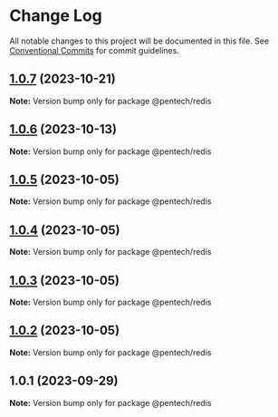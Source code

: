 # Change Log

All notable changes to this project will be documented in this file.
See [Conventional Commits](https://conventionalcommits.org) for commit guidelines.

## [1.0.7](https://github.com/nvqh01/pentech/compare/@pentech/redis@1.0.6...@pentech/redis@1.0.7) (2023-10-21)

**Note:** Version bump only for package @pentech/redis

## [1.0.6](https://github.com/nvqh01/pentech/compare/@pentech/redis@1.0.5...@pentech/redis@1.0.6) (2023-10-13)

**Note:** Version bump only for package @pentech/redis

## [1.0.5](https://github.com/nvqh01/pentech/compare/@pentech/redis@1.0.4...@pentech/redis@1.0.5) (2023-10-05)

**Note:** Version bump only for package @pentech/redis

## [1.0.4](https://github.com/nvqh01/pentech/compare/@pentech/redis@1.0.3...@pentech/redis@1.0.4) (2023-10-05)

**Note:** Version bump only for package @pentech/redis

## [1.0.3](https://github.com/nvqh01/pentech/compare/@pentech/redis@1.0.2...@pentech/redis@1.0.3) (2023-10-05)

**Note:** Version bump only for package @pentech/redis

## [1.0.2](https://github.com/nvqh01/pentech/compare/@pentech/redis@1.0.1...@pentech/redis@1.0.2) (2023-10-05)

**Note:** Version bump only for package @pentech/redis

## 1.0.1 (2023-09-29)

**Note:** Version bump only for package @pentech/redis
